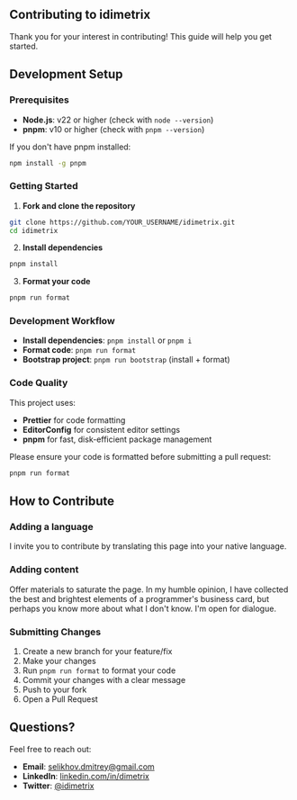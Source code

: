 ## Contributing to idimetrix

Thank you for your interest in contributing! This guide will help you get started.

## Development Setup

### Prerequisites

- **Node.js**: v22 or higher (check with `node --version`)
- **pnpm**: v10 or higher (check with `pnpm --version`)

If you don't have pnpm installed:

```bash
npm install -g pnpm
```

### Getting Started

1. **Fork and clone the repository**

```bash
git clone https://github.com/YOUR_USERNAME/idimetrix.git
cd idimetrix
```

2. **Install dependencies**

```bash
pnpm install
```

3. **Format your code**

```bash
pnpm run format
```

### Development Workflow

- **Install dependencies**: `pnpm install` or `pnpm i`
- **Format code**: `pnpm run format`
- **Bootstrap project**: `pnpm run bootstrap` (install + format)

### Code Quality

This project uses:

- **Prettier** for code formatting
- **EditorConfig** for consistent editor settings
- **pnpm** for fast, disk-efficient package management

Please ensure your code is formatted before submitting a pull request:

```bash
pnpm run format
```

## How to Contribute

### Adding a language

I invite you to contribute by translating this page into your native language.

### Adding content

Offer materials to saturate the page. In my humble opinion, I have collected the best and brightest elements of a
programmer's business card, but perhaps you know more about what I don't know. I'm open for dialogue.

### Submitting Changes

1. Create a new branch for your feature/fix
2. Make your changes
3. Run `pnpm run format` to format your code
4. Commit your changes with a clear message
5. Push to your fork
6. Open a Pull Request

## Questions?

Feel free to reach out:

- **Email**: selikhov.dmitrey@gmail.com
- **LinkedIn**: [linkedin.com/in/dimetrix](https://www.linkedin.com/in/dimetrix)
- **Twitter**: [@idimetrix](https://twitter.com/idimetrix)
